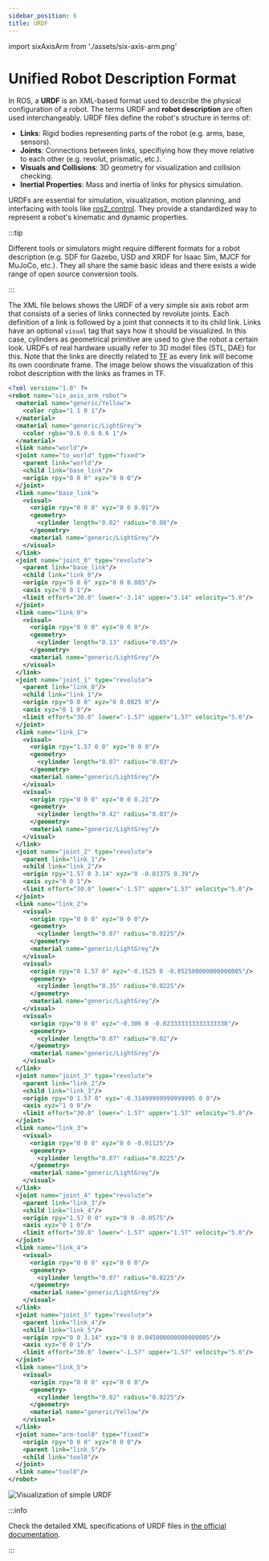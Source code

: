 ```yaml
---
sidebar_position: 6
title: URDF
---
```


import sixAxisArm from './assets/six-axis-arm.png'

# Unified Robot Description Format

In ROS, a **URDF** is an XML-based format used to describe the physical configuration of a robot. The terms URDF and
**robot description** are often used interchangeably. URDF files define the robot's structure in terms of:

- **Links**: Rigid bodies representing parts of the robot (e.g. arms, base, sensors).
- **Joints**: Connections between links, specifiying how they move relative to each other (e.g. revolut, prismatic,
  etc.).
- **Visuals and Collisions**: 3D geometry for visualization and collision checking.
- **Inertial Properties**: Mass and inertia of links for physics simulation.

URDFs are essential for simulation, visualization, motion planning, and interfacing with tools like
[ros2_control](./controlling-robots.md). They provide a standardized way to represent a robot's kinematic and dynamic
properties.

:::tip

Different tools or simulators might require different formats for a robot description (e.g. SDF for Gazebo, USD and XRDF
for Isaac Sim, MJCF for MuJoCo, etc.). They all share the same basic ideas and there exists a wide range of open source
conversion tools.

:::

The XML file belows shows the URDF of a very simple six axis robot arm that consists of a series of links connected by
revolute joints. Each definition of a link is followed by a joint that connects it to its child link. Links have an
optional `visual` tag that says how it should be visualized. In this case, cylinders as geometrical primitive are used
to give the robot a certain look. URDFs of real hardware usually refer to 3D model files (STL, DAE) for this. Note that
the links are directly related to [TF](./tf.md) as every link will become its own coordinate frame. The image below
shows the visualization of this robot description with the links as frames in TF.

```xml
<?xml version="1.0" ?>
<robot name="six_axis_arm_robot">
  <material name="generic/Yellow">
    <color rgba="1 1 0 1"/>
  </material>
  <material name="generic/LightGrey">
    <color rgba="0.6 0.6 0.6 1"/>
  </material>
  <link name="world"/>
  <joint name="to_world" type="fixed">
    <parent link="world"/>
    <child link="base_link"/>
    <origin rpy="0 0 0" xyz="0 0 0"/>
  </joint>
  <link name="base_link">
    <visual>
      <origin rpy="0 0 0" xyz="0 0 0.01"/>
      <geometry>
        <cylinder length="0.02" radius="0.08"/>
      </geometry>
      <material name="generic/LightGrey"/>
    </visual>
  </link>
  <joint name="joint_0" type="revolute">
    <parent link="base_link"/>
    <child link="link_0"/>
    <origin rpy="0 0 0" xyz="0 0 0.085"/>
    <axis xyz="0 0 1"/>
    <limit effort="30.0" lower="-3.14" upper="3.14" velocity="5.0"/>
  </joint>
  <link name="link_0">
    <visual>
      <origin rpy="0 0 0" xyz="0 0 0"/>
      <geometry>
        <cylinder length="0.13" radius="0.05"/>
      </geometry>
      <material name="generic/LightGrey"/>
    </visual>
  </link>
  <joint name="joint_1" type="revolute">
    <parent link="link_0"/>
    <child link="link_1"/>
    <origin rpy="0 0 0" xyz="0 0.0825 0"/>
    <axis xyz="0 1 0"/>
    <limit effort="30.0" lower="-1.57" upper="1.57" velocity="5.0"/>
  </joint>
  <link name="link_1">
    <visual>
      <origin rpy="1.57 0 0" xyz="0 0 0"/>
      <geometry>
        <cylinder length="0.07" radius="0.03"/>
      </geometry>
      <material name="generic/LightGrey"/>
    </visual>
    <visual>
      <origin rpy="0 0 0" xyz="0 0 0.21"/>
      <geometry>
        <cylinder length="0.42" radius="0.03"/>
      </geometry>
      <material name="generic/LightGrey"/>
    </visual>
  </link>
  <joint name="joint_2" type="revolute">
    <parent link="link_1"/>
    <child link="link_2"/>
    <origin rpy="1.57 0 3.14" xyz="0 -0.03375 0.39"/>
    <axis xyz="0 0 1"/>
    <limit effort="30.0" lower="-1.57" upper="1.57" velocity="5.0"/>
  </joint>
  <link name="link_2">
    <visual>
      <origin rpy="0 0 0" xyz="0 0 0"/>
      <geometry>
        <cylinder length="0.07" radius="0.0225"/>
      </geometry>
      <material name="generic/LightGrey"/>
    </visual>
    <visual>
      <origin rpy="0 1.57 0" xyz="-0.1525 0 -0.052500000000000005"/>
      <geometry>
        <cylinder length="0.35" radius="0.0225"/>
      </geometry>
      <material name="generic/LightGrey"/>
    </visual>
    <visual>
      <origin rpy="0 0 0" xyz="-0.306 0 -0.023333333333333338"/>
      <geometry>
        <cylinder length="0.07" radius="0.02"/>
      </geometry>
      <material name="generic/LightGrey"/>
    </visual>
  </link>
  <joint name="joint_3" type="revolute">
    <parent link="link_2"/>
    <child link="link_3"/>
    <origin rpy="0 1.57 0" xyz="-0.31499999999999995 0 0"/>
    <axis xyz="1 0 0"/>
    <limit effort="30.0" lower="-1.57" upper="1.57" velocity="5.0"/>
  </joint>
  <link name="link_3">
    <visual>
      <origin rpy="0 0 0" xyz="0 0 -0.01125"/>
      <geometry>
        <cylinder length="0.07" radius="0.0225"/>
      </geometry>
      <material name="generic/LightGrey"/>
    </visual>
  </link>
  <joint name="joint_4" type="revolute">
    <parent link="link_3"/>
    <child link="link_4"/>
    <origin rpy="1.57 0 0" xyz="0 0 -0.0575"/>
    <axis xyz="0 1 0"/>
    <limit effort="30.0" lower="-1.57" upper="1.57" velocity="5.0"/>
  </joint>
  <link name="link_4">
    <visual>
      <origin rpy="0 0 0" xyz="0 0 0"/>
      <geometry>
        <cylinder length="0.07" radius="0.0225"/>
      </geometry>
      <material name="generic/LightGrey"/>
    </visual>
  </link>
  <joint name="joint_5" type="revolute">
    <parent link="link_4"/>
    <child link="link_5"/>
    <origin rpy="0 0 3.14" xyz="0 0 0.045000000000000005"/>
    <axis xyz="0 0 1"/>
    <limit effort="30.0" lower="-1.57" upper="1.57" velocity="5.0"/>
  </joint>
  <link name="link_5">
    <visual>
      <origin rpy="0 0 0" xyz="0 0 0"/>
      <geometry>
        <cylinder length="0.02" radius="0.0225"/>
      </geometry>
      <material name="generic/Yellow"/>
    </visual>
  </link>
  <joint name="arm-tool0" type="fixed">
    <origin rpy="0 0 0" xyz="0 0 0"/>
    <parent link="link_5"/>
    <child link="tool0"/>
  </joint>
  <link name="tool0"/>
</robot>
```

<div class="text--center">
  <img src={sixAxisArm} alt="Visualization of simple URDF" />
</div>

:::info

Check the detailed XML specifications of URDF files in [the official documentation](https://wiki.ros.org/urdf/XML).

:::

